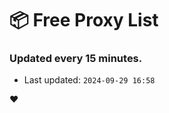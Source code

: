 # :package: Free Proxy List
### Updated every 15 minutes.

- Last updated: `2024-09-29 16:58`

:heart:
